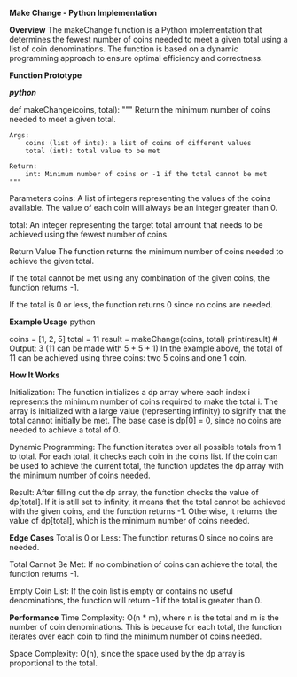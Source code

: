 **Make Change - Python Implementation**

**Overview**
The makeChange function is a Python implementation that determines the fewest number of coins needed to meet a given total using a list of coin denominations. The function is based on a dynamic programming approach to ensure optimal efficiency and correctness.

**Function Prototype**

***python***

def makeChange(coins, total):
    """
    Return the minimum number of coins needed to meet a given total.
    
    Args:
        coins (list of ints): a list of coins of different values
        total (int): total value to be met
        
    Return:
        int: Minimum number of coins or -1 if the total cannot be met
    """
Parameters
coins: A list of integers representing the values of the coins available. The value of each coin will always be an integer greater than 0.

total: An integer representing the target total amount that needs to be achieved using the fewest number of coins.

Return Value
The function returns the minimum number of coins needed to achieve the given total.

If the total cannot be met using any combination of the given coins, the function returns -1.

If the total is 0 or less, the function returns 0 since no coins are needed.

**Example Usage**
python

coins = [1, 2, 5]
total = 11
result = makeChange(coins, total)
print(result)  # Output: 3 (11 can be made with 5 + 5 + 1)
In the example above, the total of 11 can be achieved using three coins: two 5 coins and one 1 coin.

**How It Works**

Initialization: The function initializes a dp array where each index i represents the minimum number of coins required to make the total i. The array is initialized with a large value (representing infinity) to signify that the total cannot initially be met. The base case is dp[0] = 0, since no coins are needed to achieve a total of 0.

Dynamic Programming: The function iterates over all possible totals from 1 to total. For each total, it checks each coin in the coins list. If the coin can be used to achieve the current total, the function updates the dp array with the minimum number of coins needed.

Result: After filling out the dp array, the function checks the value of dp[total]. If it is still set to infinity, it means that the total cannot be achieved with the given coins, and the function returns -1. Otherwise, it returns the value of dp[total], which is the minimum number of coins needed.

**Edge Cases**
Total is 0 or Less: The function returns 0 since no coins are needed.

Total Cannot Be Met: If no combination of coins can achieve the total, the function returns -1.

Empty Coin List: If the coin list is empty or contains no useful denominations, the function will return -1 if the total is greater than 0.

**Performance**
Time Complexity: O(n * m), where n is the total and m is the number of coin denominations. This is because for each total, the function iterates over each coin to find the minimum number of coins needed.

Space Complexity: O(n), since the space used by the dp array is proportional to the total.